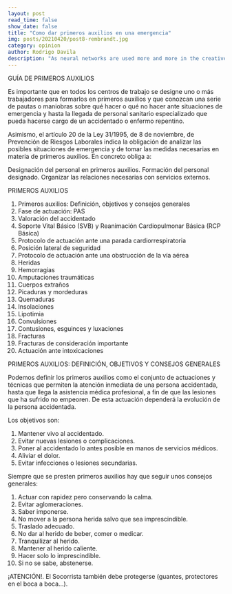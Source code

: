```yaml
---
layout: post
read_time: false
show_date: false
title: "Como dar primeros auxilios en una emergencia"
img: posts/20210420/post8-rembrandt.jpg
category: opinion
author: Rodrigo Davila
description: "As neural networks are used more and more in the creative process, text, images and even music are now created by AI, but who owns the copyright for those works?"
---
```

GUÍA DE PRIMEROS AUXILIOS

Es importante que en todos los centros de trabajo se designe uno o más trabajadores para formarlos en primeros auxilios y que conozcan una serie de pautas o maniobras sobre qué hacer o qué no hacer ante situaciones de emergencia y hasta la llegada de personal sanitario especializado que pueda hacerse cargo de un accidentado o enfermo repentino.

Asimismo, el artículo 20 de la Ley 31/1995, de 8 de noviembre, de Prevención de Riesgos Laborales indica la obligación de analizar las posibles situaciones de emergencia y de tomar las medidas necesarias en materia de primeros auxilios. En concreto obliga a:

Designación del personal en primeros auxilios.
Formación del personal designado.
Organizar las relaciones necesarias con servicios externos.
 
PRIMEROS AUXILIOS

<ol>
 <li>Primeros auxilios: Definición, objetivos y consejos generales</li>
 <li>Fase de actuación: PAS</li>
 <li>Valoración del accidentado</li>
 <li>Soporte Vital Básico (SVB) y Reanimación Cardiopulmonar Básica (RCP Básica)</li>
 <li>Protocolo de actuación ante una parada cardiorrespiratoria</li>
 <li>Posición lateral de seguridad</li>
 <li>Protocolo de actuación ante una obstrucción de la vía aérea</li>
 <li>Heridas</li>
 <li>Hemorragias</li>
 <li>Amputaciones traumáticas</li>
 <li>Cuerpos extraños</li>
 <li>Picaduras y mordeduras</li>
 <li>Quemaduras</li>
 <li>Insolaciones</li>
 <li>Lipotimia</li>
 <li>Convulsiones</li>
 <li>Contusiones, esguinces y luxaciones</li>
 <li>Fracturas</li>
 <li>Fracturas de consideración importante</li>
    <li>Actuación ante intoxicaciones</li>
</ol>

PRIMEROS AUXILIOS: DEFINICIÓN, OBJETIVOS Y CONSEJOS GENERALES

Podemos definir los primeros auxilios como el conjunto de actuaciones y técnicas que permiten la atención inmediata de una persona accidentada, hasta que llega la asistencia médica profesional, a fin de que las lesiones que ha sufrido no empeoren. De esta actuación dependerá la evolución de la persona accidentada.

Los objetivos son:

<ol>
 <li>Mantener vivo al accidentado.</li>
 <li>Evitar nuevas lesiones o complicaciones.</li>
 <li>Poner al accidentado lo antes posible en manos de servicios médicos.</li>
 <li>Aliviar el dolor.</li>
    <li>Evitar infecciones o lesiones secundarias.</li>
</ol>

Siempre que se presten primeros auxilios hay que seguir unos consejos generales:

<ol>
 <li>Actuar con rapidez pero conservando la calma.</li>
 <li>Evitar aglomeraciones.</li>
 <li>Saber imponerse.</li>
 <li>No mover a la persona herida salvo que sea imprescindible.</li>
 <li>Traslado adecuado.</li>
 <li>No dar al herido de beber, comer o medicar.</li>
 <li>Tranquilizar al herido.</li>
 <li>Mantener al herido caliente.</li>
 <li>Hacer solo lo imprescindible.</li>
    <li>Si no se sabe, abstenerse.</li>
 </ol>

¡ATENCIÓN!. El Socorrista también debe protegerse (guantes, protectores en el boca a boca…).
